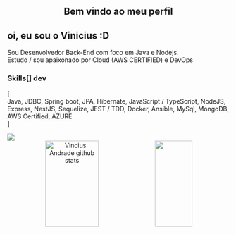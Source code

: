   <h2 align="center">Bem vindo ao meu perfil</h2>
    <h2 >oi, eu sou o Vinicius :D</h2>
    <p>
        Sou Desenvolvedor Back-End com foco em Java e Nodejs. <br>
        Estudo / sou apaixonado por Cloud (AWS CERTIFIED) e DevOps<br>
    </p>
    <h3>Skills[] dev</h3>
    <p>[ <br> Java, JDBC, Spring boot, JPA, Hibernate, JavaScript / TypeScript, NodeJS, Express, NestJS, Sequelize, JEST / TDD, Docker, Ansible, MySql, MongoDB, AWS Certified, AZURE  <br>]</p>
            <a href="https://www.linkedin.com/in/marcos-teixeira-jr2022" target="_blank"><img src="https://img.shields.io/badge/-LinkedIn-%230077B5?style=for-the-badge&logo=linkedin&logoColor=white" target="_blank"></a>   

<div align="center">  
  <img width="49%" height="195px" src="https://github-readme-stats.vercel.app/api?username=andradean&show_icons=true&count_private=true&hide_border=true&title_color=00bfbf&icon_color=00bfbf&text_color=c9d1d9&bg_color=0d1117" alt="Vincius Andrade github stats" /> 
  <img width="41%" height="195px" src="https://github-readme-stats.vercel.app/api/top-langs/?username=andradean&layout=compact&hide_border=true&title_color=00bfbf&text_color=00bfbf&bg_color=0d1117" />
</div>

